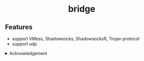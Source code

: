 <h1 align="center">bridge</h1>

## Features

- support VMess, Shadowsocks, ShadowsocksR, Trojan protocol
- support udp

<details>
<summary>Acknowledgement</summary>

- [Golang](https://golang.org)  
- [Dreamacro/clash](https://github.com/Dreamacro/clash)  
- [shadowsocks/go-shadowsocks2](https://github.com/shadowsocks/go-shadowsocks2)  
- [v2ray-plugin](https://github.com/shadowsocks/v2ray-plugin)  
- [v2ray](https://v2ray.com/) 

</details>

